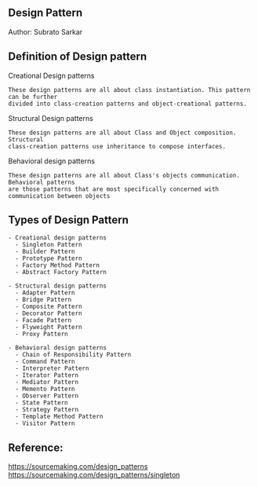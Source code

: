 Design Pattern
--------------------------------
Author: Subrato Sarkar

Definition of Design pattern
--------------------------------------
Creational Design patterns
```
These design patterns are all about class instantiation. This pattern can be further 
divided into class-creation patterns and object-creational patterns.
```

Structural Design patterns
```
These design patterns are all about Class and Object composition. Structural 
class-creation patterns use inheritance to compose interfaces.
```

Behavioral design patterns
```
These design patterns are all about Class's objects communication. Behavioral patterns 
are those patterns that are most specifically concerned with communication between objects

```

Types of Design Pattern
------------------------------
```
- Creational design patterns
  - Singleton Pattern
  - Builder Pattern
  - Prototype Pattern
  - Factory Method Pattern
  - Abstract Factory Pattern
  
- Structural design patterns
  - Adapter Pattern
  - Bridge Pattern
  - Composite Pattern
  - Decorator Pattern
  - Facade Pattern
  - Flyweight Pattern
  - Proxy Pattern
  
- Behavioral design patterns
  - Chain of Responsibility Pattern
  - Command Pattern
  - Interpreter Pattern
  - Iterator Pattern
  - Mediator Pattern
  - Memento Pattern
  - Observer Pattern
  - State Pattern
  - Strategy Pattern
  - Template Method Pattern
  - Visitor Pattern
```

Reference:
------------------------
https://sourcemaking.com/design_patterns
https://sourcemaking.com/design_patterns/singleton
